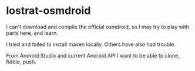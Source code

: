 # lostrat-osmdroid

I can't download and compile the official osmdroid, so I may try to play with parts here, and learn.

I tried and failed to install maven locally. Others have also had trouble.

From Android Studio and current Android API I want to be able to clone, fiddle, push.
